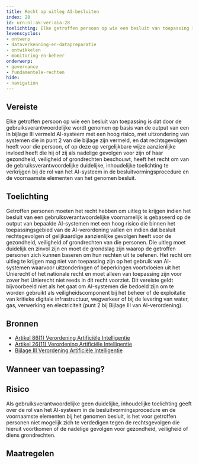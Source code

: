 ```yaml
---
title: Recht op uitleg AI-besluiten 
index: 28
id: urn:nl:ak:ver:aia:28
toelichting: Elke getroffen persoon op wie een besluit van toepassing is dat door de gebruiksverantwoordelijke wordt genomen op basis van de output van een in bijlage III vermeld AI-systeem met een hoog risico, met uitzondering van systemen die in punt 2 van die bijlage zijn vermeld, en dat rechtsgevolgen heeft voor die persoon, of op deze op vergelijkbare wijze aanzienlijke invloed heeft die hij of zij als nadelige gevolgen voor zijn of haar gezondheid, veiligheid of grondrechten beschouwt, heeft het recht om van de gebruiksverantwoordelijke duidelijke, inhoudelijke toelichting te verkrijgen bij de rol van het AI-systeem in de besluitvormingsprocedure en de voornaamste elementen van het genomen besluit.
levenscyclus:
- ontwerp
- dataverkenning-en-datapreparatie
- ontwikkelen
- monitoring-en-beheer
onderwerp:
- governance
- fundamentele-rechten
hide:
- navigation
---
```


<!-- tags -->
## Vereiste

Elke getroffen persoon op wie een besluit van toepassing is dat door de gebruiksverantwoordelijke wordt genomen op basis van de output van een in bijlage III vermeld AI-systeem met een hoog risico, met uitzondering van systemen die in punt 2 van die bijlage zijn vermeld, en dat rechtsgevolgen heeft voor die persoon, of op deze op vergelijkbare wijze aanzienlijke invloed heeft die hij of zij als nadelige gevolgen voor zijn of haar gezondheid, veiligheid of grondrechten beschouwt, heeft het recht om van de gebruiksverantwoordelijke duidelijke, inhoudelijke toelichting te verkrijgen bij de rol van het AI-systeem in de besluitvormingsprocedure en de voornaamste elementen van het genomen besluit.

## Toelichting

Getroffen personen moeten het recht hebben om uitleg te krijgen indien het besluit van een gebruiksverantwoordelijke voornamelijk is gebaseerd op de output van bepaalde AI-systemen met een hoog risico die binnen het toepassingsgebied van de AI-verordening vallen en indien dat besluit rechtsgevolgen of gelijkaardige aanzienlijke gevolgen heeft voor de gezondheid, veiligheid of grondrechten van die personen.
Die uitleg moet duidelijk en zinvol zijn en moet de grondslag zijn waarop de getroffen personen zich kunnen baseren om hun rechten uit te oefenen.
Het recht om uitleg te krijgen mag niet van toepassing zijn op het gebruik van AI-systemen waarvoor uitzonderingen of beperkingen voortvloeien uit het Unierecht of het nationale recht en moet alleen van toepassing zijn voor zover het Unierecht niet reeds in dit recht voorziet.
Dit vereiste geldt bijvoorbeeld niet als het gaat om AI-systemen die bedoeld zijn om te worden gebruikt als veiligheidscomponent bij het beheer of de exploitatie van kritieke digitale infrastructuur, wegverkeer of bij de levering van water, gas, verwerking en electriciteit (punt 2 bij Bijlage III van AI-verordening).


## Bronnen

- [Artikel 86(1) Verordening Artificiële Intelligentie](https://eur-lex.europa.eu/legal-content/NL/TXT/HTML/?uri=OJ:L_202401689#d1e7761-1-1)
- [Artikel 26(11) Verordening Artificiële Intelligentie](https://eur-lex.europa.eu/legal-content/NL/TXT/HTML/?uri=OJ:L_202401689#d1e4350-1-1)
- [Bijlage III Verordening Artificiële Intelligentie]()

## Wanneer van toepassing?


## Risico

Als gebruiksverantwoordelijke geen duidelijke, inhoudelijke toelichting geeft over de rol van het AI-systeem in de besluitvormingsprocedure en de voornaamste elementen bij het genomen besluit, is het voor getroffen personen niet mogelijk zich te verdedigen tegen de rechtsgevolgen die hieruit voortkomen of de nadelige gevolgen voor gezondheid, veiligheid of diens grondrechten.


## Maatregelen

<!-- list_maatregelen vereiste/aia:28-recht-op-uitleg-ai-besluiten -->

